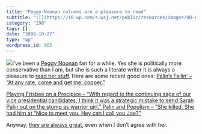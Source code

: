 ```yaml
---
title: "Peggy Noonan columns are a pleasure to read"
subtitle: "![](https://i0.wp.com/s.wsj.net/public/resources/images/OB-CI045_noonan_D_20080912160135.jpg?resize=..."
category: "298"
tags: []
date: "2008-10-27"
type: "wp"
wordpress_id: 963
---
```

![](https://i0.wp.com/s.wsj.net/public/resources/images/OB-CI045_noonan_D_20080912160135.jpg?resize=155%2C102)I’ve been a [Peggy Noonan](http://online.wsj.com/public/page/peggy-noonan.html) fan for a while. Yes she is politically more conservative than I am, but she is such a literate writer it is always a pleasure to [read her stuff](http://www.peggynoonan.com/archive.php?archive=2). Here are some recent good ones:
[Palin’s Failin’ – “At any rate, come and get me, copper.”](http://online.wsj.com/article/SB122419210832542317.html)

[Playing Frisbee on a Precipice – “With regard to the continuing saga of our vice presidential candidates, I think it was a strategic mistake to send Sarah Palin out on the stump as warrior girl.”
](http://online.wsj.com/article/SB122359863551021415.html)
[Palin and Populism – “She killed. She had him at “Nice to meet you. Hey can I call you Joe?”](http://online.wsj.com/article/SB122300786229301597.html)

Anyway, [they are always great](http://online.wsj.com/search/aggregate.html?article-doc-type=%7BDeclarations%7D), even when I don’t agree with her.